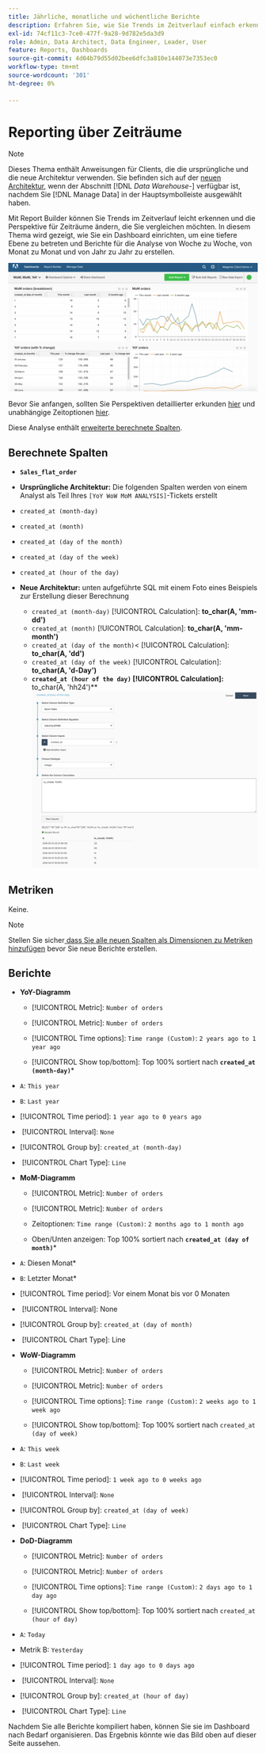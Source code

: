 ```yaml
---
title: Jährliche, monatliche und wöchentliche Berichte
description: Erfahren Sie, wie Sie Trends im Zeitverlauf einfach erkennen und die Perspektive für Zeiträume ändern können, die Sie vergleichen möchten.
exl-id: 74cf11c3-7ce0-477f-9a28-9d782e5da3d9
role: Admin, Data Architect, Data Engineer, Leader, User
feature: Reports, Dashboards
source-git-commit: 4d04b79d55d02bee6dfc3a810e144073e7353ec0
workflow-type: tm+mt
source-wordcount: '301'
ht-degree: 0%

---
```


# Reporting über Zeiträume

>[!NOTE]
>
>Dieses Thema enthält Anweisungen für Clients, die die ursprüngliche und die neue Architektur verwenden. Sie befinden sich auf der [neuen Architektur](../../administrator/account-management/new-architecture.md), wenn der Abschnitt [!DNL _Data Warehouse-_] verfügbar ist, nachdem Sie [!DNL Manage Data] in der Hauptsymbolleiste ausgewählt haben.

Mit Report Builder können Sie Trends im Zeitverlauf leicht erkennen und die Perspektive für Zeiträume ändern, die Sie vergleichen möchten. In diesem Thema wird gezeigt, wie Sie ein Dashboard einrichten, um eine tiefere Ebene zu betreten und Berichte für die Analyse von Woche zu Woche, von Monat zu Monat und von Jahr zu Jahr zu erstellen.

![Dashboard zeigt Vergleiche von Woche zu Woche, von Monat zu Monat und von Jahr zu Jahr an](../../assets/Wow__mom__yoy.png)

Bevor Sie anfangen, sollten Sie Perspektiven detaillierter erkunden [hier](../../tutorials/using-visual-report-builder.md) und unabhängige Zeitoptionen [hier](../../tutorials/time-options-visual-rpt-bldr.md).

Diese Analyse enthält [erweiterte berechnete Spalten](../data-warehouse-mgr/adv-calc-columns.md).

## Berechnete Spalten

* **`Sales_flat_order`**
* **Ursprüngliche Architektur:** Die folgenden Spalten werden von einem Analyst als Teil Ihres `[YoY WoW MoM ANALYSIS]`-Tickets erstellt
* `created_at (month-day)`
* `created_at (month)`
* `created_at (day of the month)`
* `created_at (day of the week)`
* `created_at (hour of the day)`

* **Neue Architektur:** unten aufgeführte SQL mit einem Foto eines Beispiels zur Erstellung dieser Berechnung
   * `created_at (month-day)` [!UICONTROL Calculation]: **to_char(A, &#39;mm-dd&#39;)**
   * `created_at (month)` [!UICONTROL Calculation]: **to_char(A, &#39;mm-month&#39;)**
   * `created_at (day of the month)`&lt; [!UICONTROL Calculation]: **to_char(A, &#39;dd&#39;)**
   * `created_at (day of the week)` [!UICONTROL Calculation]: **to_char(A, &#39;d-Day&#39;)**
   * **`created_at (hour of the day)` [!UICONTROL Calculation]: &#x200B;** to_char(A, &#39;hh24&#39;)**
     ![Erstellen der Benutzeroberfläche für berechnete Spalten in Data Warehouse Manager](../../assets/new-arch-create-calc.png)

## Metriken

Keine.

>[!NOTE]
>
>Stellen Sie sicher[&#x200B; dass Sie alle neuen Spalten als Dimensionen zu Metriken hinzufügen](../data-warehouse-mgr/manage-data-dimensions-metrics.md) bevor Sie neue Berichte erstellen.

## Berichte

* **YoY-Diagramm**
   * [!UICONTROL Metric]: `Number of orders`

   * [!UICONTROL Metric]: `Number of orders`
   * [!UICONTROL Time options]: `Time range (Custom)`: `2 years ago to 1 year ago`

   * [!UICONTROL Show top/bottom]: Top 100% sortiert nach **`created_at (month-day)`***

* `A`: `This year`
* `B`: `Last year`
* [!UICONTROL Time period]: `1 year ago to 0 years ago`
* &#x200B;
  [!UICONTROL Interval]: `None`
* [!UICONTROL Group by]: `created_at (month-day)`
* &#x200B;
  [!UICONTROL Chart Type]: `Line`

* **MoM-Diagramm**
   * [!UICONTROL Metric]: `Number of orders`

   * [!UICONTROL Metric]: `Number of orders`
   * Zeitoptionen: `Time range (Custom)`: `2 months ago to 1 month ago`

   * Oben/Unten anzeigen: Top 100% sortiert nach **`created_at (day of month)`***

* `A`: Diesen Monat*
* `B`: Letzter Monat*
* [!UICONTROL Time period]: Vor einem Monat bis vor 0 Monaten
* &#x200B;
  [!UICONTROL Interval]: None
* [!UICONTROL Group by]: `created_at (day of month)`
* &#x200B;
  [!UICONTROL Chart Type]: Line

* **WoW-Diagramm**
   * [!UICONTROL Metric]: `Number of orders`

   * [!UICONTROL Metric]: `Number of orders`
   * [!UICONTROL Time options]: `Time range (Custom)`: `2 weeks ago to 1 week ago`

   * [!UICONTROL Show top/bottom]: Top 100% sortiert nach `created_at (day of week)`

* `A`: `This week`
* `B`: `Last week`
* [!UICONTROL Time period]: `1 week ago to 0 weeks ago`
* &#x200B;
  [!UICONTROL Interval]: `None`
* [!UICONTROL Group by]: `created_at (day of week)`
* &#x200B;
  [!UICONTROL Chart Type]: `Line`

* **DoD-Diagramm**
   * [!UICONTROL Metric]: `Number of orders`

   * [!UICONTROL Metric]: `Number of orders`
   * [!UICONTROL Time options]: `Time range (Custom)`: `2 days ago to 1 day ago`

   * [!UICONTROL Show top/bottom]: Top 100% sortiert nach `created_at (hour of day)`

* `A`: `Today`
* Metrik B: `Yesterday`
* [!UICONTROL Time period]: `1 day ago to 0 days ago`
* &#x200B;
  [!UICONTROL Interval]: `None`
* [!UICONTROL Group by]: `created_at (hour of day)`
* &#x200B;
  [!UICONTROL Chart Type]: `Line`

Nachdem Sie alle Berichte kompiliert haben, können Sie sie im Dashboard nach Bedarf organisieren. Das Ergebnis könnte wie das Bild oben auf dieser Seite aussehen.

